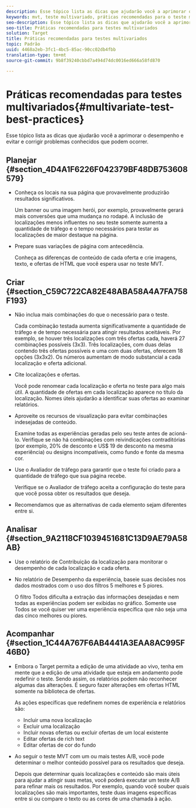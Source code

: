 ```yaml
---
description: Esse tópico lista as dicas que ajudarão você a aprimorar o desempenho e evitar e corrigir problemas conhecidos que podem ocorrer.
keywords: mvt, teste multivariado, práticas recomendadas para o teste multivariado, práticas recomendadas para mvt, combinações mvt, relatórios mvt
seo-description: Esse tópico lista as dicas que ajudarão você a aprimorar o desempenho e evitar e corrigir problemas conhecidos que podem ocorrer.
seo-title: Práticas recomendadas para testes multivariados
solution: Target
title: Práticas recomendadas para testes multivariados
topic: Padrão
uuid: 4468a2eb-3fc1-4bc5-85ac-90cc02db4fbb
translation-type: tm+mt
source-git-commit: 9b8f39240cbbd7a494d74dc0016ed666a58fd870

---
```



# Práticas recomendadas para testes multivariados{#multivariate-test-best-practices}

Esse tópico lista as dicas que ajudarão você a aprimorar o desempenho e evitar e corrigir problemas conhecidos que podem ocorrer.

## Planejar {#section_4D4A1F6226F042379BF48DB753608579}

* Conheça os locais na sua página que provavelmente produzirão resultados significativos.

   Um banner ou uma imagem herói, por exemplo, provavelmente gerará mais conversões que uma mudança no rodapé. A inclusão de localizações menos influentes no seu teste somente aumenta a quantidade de tráfego e o tempo necessários para testar as localizações de maior destaque na página.
* Prepare suas variações de página com antecedência.

   Conheça as diferenças de conteúdo de cada oferta e crie imagens, texto, e ofertas de HTML que você espera usar no teste MVT.

## Criar {#section_C59C722CA82E48ABA58A4A7FA758F193}

* Não inclua mais combinações do que o necessário para o teste.

   Cada combinação testada aumenta significativamente a quantidade de tráfego e de tempo necessária para atingir resultados aceitáveis. Por exemplo, se houver três localizações com três ofertas cada, haverá 27 combinações possíveis (3x3). Três localizações, com duas delas contendo três ofertas possíveis e uma com duas ofertas, oferecem 18 opções (3x3x2). Os números aumentam de modo substancial a cada localização e oferta adicional.
* Cite localizações e ofertas.

   Você pode renomear cada localização e oferta no teste para algo mais útil. A quantidade de ofertas em cada localização aparece no título da localização. Nomes úteis ajudarão a identificar suas ofertas ao examinar relatórios.
* Aproveite os recursos de visualização para evitar combinações indesejadas de conteúdo.

   Examine todas as experiências geradas pelo seu teste antes de acioná-lo. Verifique se não há combinações com reivindicações contraditórias (por exemplo, 20% de desconto e US$ 19 de desconto na mesma experiência) ou designs incompatíveis, como fundo e fonte da mesma cor.
* Use o Avaliador de tráfego para garantir que o teste foi criado para a quantidade de tráfego que sua página recebe.

   Verifique se o Avaliador de tráfego aceita a configuração do teste para que você possa obter os resultados que deseja.
* Recomendamos que as alternativas de cada elemento sejam diferentes entre si.

## Analisar {#section_9A2118CF1039451681C13D9AE79A58AB}

* Use o relatório de Contribuição da localização para monitorar o desempenho de cada localização e cada oferta.
* No relatório de Desempenho da experiência, baseie suas decisões nos dados mostrados com o uso dos filtros 5 melhores e 5 piores.

   O filtro Todos dificulta a extração das informações desejadas e nem todas as experiências podem ser exibidas no gráfico. Somente use Todos se você quiser ver uma experiência específica que não seja uma das cinco melhores ou piores.

## Acompanhar {#section_1C44A767F6AB4441A3EAA8AC995F46B0}

* Embora o Target permita a edição de uma atividade ao vivo, tenha em mente que a edição de uma atividade que esteja em andamento pode redefinir o teste. Sendo assim, os relatórios podem não reconhecer algumas das alterações. É seguro fazer alterações em ofertas HTML somente na biblioteca de ofertas.

   As ações específicas que redefinem nomes de experiência e relatórios são:

   * Incluir uma nova localização
   * Excluir uma localização
   * Incluir novas ofertas ou excluir ofertas de um local existente
   * Editar ofertas de rich text
   * Editar ofertas de cor do fundo

* Ao seguir o teste MVT com um ou mais testes A/B, você pode determinar o melhor conteúdo possível para os resultados que deseja.

   Depois que determinar quais localizações e conteúdo são mais úteis para ajudar a atingir suas metas, você poderá executar um teste A/B para refinar mais os resultados. Por exemplo, quando você souber quais localizações são mais importantes, teste duas imagens específicas entre si ou compare o texto ou as cores de uma chamada à ação.

